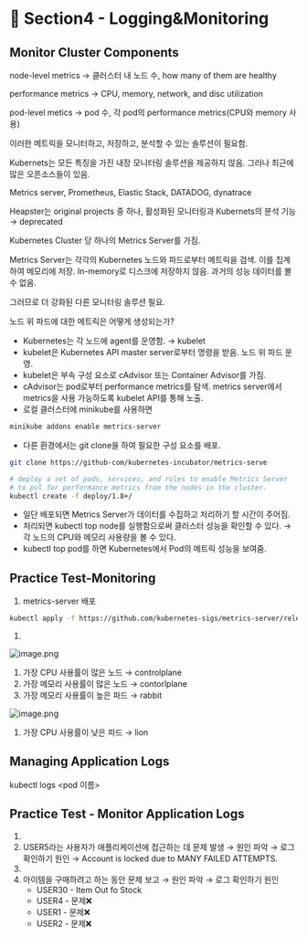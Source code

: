 # 🍨 Section4 - Logging&Monitoring

## Monitor Cluster Components


node-level metrics → 클러스터 내 노드 수, how many of them are healthy


performance metrics → CPU, memory, network, and disc utilization


pod-level  metics → pod 수, 각 pod의 performance metrics(CPU와 memory 사용)


이러한 메트릭을 모니터하고, 저장하고, 분석할 수 있는 솔루션이 필요함.


Kubernets는 모든 특징을 가진 내장 모니터링 솔루션을 제공하지 않음. 그러나 최근에 많은 오픈소스들이 있음.


Metrics server, Prometheus, Elastic Stack, DATADOG, dynatrace


Heapster는 original projects 중 하나, 활성화된 모니터링과 Kubernets의 분석 기능 → deprecated


Kubernetes Cluster 당 하나의 Metrics Server를 가짐.


Metrics Server는 각각의 Kubernetes 노드와 파드로부터 메트릭을 검색. 이를 집계하여 메모리에 저장. In-memory로 디스크에 저장하지 않음. 과거의 성능 데이터를 볼 수 없음.


그러므로 더 강화된 다른 모니터링 솔루션 필요.


노드 위 파드에 대한 메트릭은 어떻게 생성되는가?

- Kubernetes는 각 노드에 agent를 운영함. → kubelet
- kubelet은 Kubernetes API master server로부터 명령을 받음. 노드 위 파드 운영.
- kubelet은 부속 구성 요소로 cAdvisor 또는 Container Advisor를 가짐.
- cAdvisor는 pod로부터 performance metrics를 탐색. metrics server에서 metrics을 사용 가능하도록  kubelet API를 통해 노출.
- 로컬 클러스터에 minikube를 사용하면

```bash
minikube addons enable metrics-server
```

- 다른 환경에서는 git clone을 하여 필요한 구성 요소를 배포.

```bash
git clone https://github-com/kubernetes-incubator/metrics-serve

# deploy a set of pods, services, and roles to enable Metrics Server
# to pul for performance metrics from the nodes in the cluster.
kubectl create -f deploy/1.8+/
```

- 일단 배포되면 Metrics Server가 데이터를 수집하고 처리하기 할 시간이 주어짐.
- 처리되면 kubectl top node를 실행함으로써 클러스터 성능을 확인할 수 있다. → 각 노드의 CPU와 메모리 사용량을 볼 수 있다.
- kubectl top pod를 하면 Kubernetes에서 Pod의 메트릭 성능을 보여줌.

## Practice Test-Monitoring

1. metrics-server 배포

```bash
kubectl apply -f https://github.com/kubernetes-sigs/metrics-server/releases/latest/download/components.yaml
```

1. 

![image.png](https://prod-files-secure.s3.us-west-2.amazonaws.com/b2ea2032-00e9-4883-a13b-cb03cf5b2334/be867e9c-0d47-47a3-971e-146d2c8c7945/image.png?X-Amz-Algorithm=AWS4-HMAC-SHA256&X-Amz-Content-Sha256=UNSIGNED-PAYLOAD&X-Amz-Credential=ASIAZI2LB466Y6B6XM72%2F20250225%2Fus-west-2%2Fs3%2Faws4_request&X-Amz-Date=20250225T140816Z&X-Amz-Expires=3600&X-Amz-Security-Token=IQoJb3JpZ2luX2VjEA4aCXVzLXdlc3QtMiJHMEUCIGzVk5lWLEF1c5xO89H0HW9Z6YMMGLHlx4e195AaCZoOAiEAlt4LAe9c%2BAiVVqcHoHtuIJ951Ldk%2BzOoFvRfGQMtSbwq%2FwMIRxAAGgw2Mzc0MjMxODM4MDUiDGvAaPBIbWhdyAXqKSrcA4TnuN%2BO7d3itUkkquNO%2Fq7tHX2XiE6sORbr8yo1CuZpOcEWqCXavsEYSjT0sMMSMA2vJ0qAJ9Wi3%2FiaYZPQ8iN1LjOQCrSVt%2FGKPAtsTVJdvLymTL4wKl%2BQo4u%2Fam62nCenpVtC0iKvgHmLaZJavE3pG%2F5ZKFfUaLFPT0mGMn6zto3ark9QNNZNAIuoH92x30aalvXycdg9e0DYlgYKUOU4BqxNDtLszjm%2FHLaepIv8LMn9kgGf5PnJ1S6YRYFs43Bgarwyg4LCBoJ6kmV5NepxAGooV3zmN1kLe4UJ%2BaFRzrv%2FR453QSHju6ZT98TkIyvakc0ji6WaeuJOHZNaKm3QED9ly%2Fwd%2BePmibrxjwFogrRZKbCwbEyQnaNobk2MfzvSxVj%2Bs75NCYOyJlQRG7bqyo60Qfas1OHpqjs8yfJ1w0CikqBQSerX3JsJ5ReBXqVi4y40VASTY8I3%2BrDm%2BlV3t6FarsYjAIoXoeClobKriNFnelsHKZBez0fBSuPtOvsoeFb2%2FzDiKcyCGQegMsZSKUIYyuN2Y4EaCjPBBMeGpXkWdK4mXYBDuv45WhxDI%2BZkX5r1kUo5pDulHaPNM82b8hIDdgDflfxyxDeZQp1cZETF1YaZZCEJV3NWMK2W970GOqUBldDmLo2v8Qv60TzHA8FG%2FJ6NR43KFGocwltBJzdWxMwym8%2FVffSNWYRsHl5pdZgO1AgyPdYpJRuEqq%2BZ5IF%2B4qhLknBs2qs0nsZEvFnkQ1E9ADdAWAsRrf946mAHOnvvaBi6ga3zjVkU1ynO7zykrmpFAV2cFlJCqXuBgSShl4KoS%2BIRhFtuR%2FepCFBA%2F3K3%2BTQX0pxWnkHspyhyRMOSOE82Zlqx&X-Amz-Signature=f1153e09cb5e1140e88af4877ba227a0857c7dad3336aefc3fd3c71a10d26a6b&X-Amz-SignedHeaders=host&x-id=GetObject)

1. 가장 CPU 사용률이 많은 노드 → controlplane
2. 가장 메모리 사용률이 많은 노드 → contorlplane
3. 가장 메모리 사용률이 높은 파드 → rabbit

![image.png](https://prod-files-secure.s3.us-west-2.amazonaws.com/b2ea2032-00e9-4883-a13b-cb03cf5b2334/a5ad8203-cf78-4c06-9de1-67cb491aedc9/image.png?X-Amz-Algorithm=AWS4-HMAC-SHA256&X-Amz-Content-Sha256=UNSIGNED-PAYLOAD&X-Amz-Credential=ASIAZI2LB466Y6B6XM72%2F20250225%2Fus-west-2%2Fs3%2Faws4_request&X-Amz-Date=20250225T140816Z&X-Amz-Expires=3600&X-Amz-Security-Token=IQoJb3JpZ2luX2VjEA4aCXVzLXdlc3QtMiJHMEUCIGzVk5lWLEF1c5xO89H0HW9Z6YMMGLHlx4e195AaCZoOAiEAlt4LAe9c%2BAiVVqcHoHtuIJ951Ldk%2BzOoFvRfGQMtSbwq%2FwMIRxAAGgw2Mzc0MjMxODM4MDUiDGvAaPBIbWhdyAXqKSrcA4TnuN%2BO7d3itUkkquNO%2Fq7tHX2XiE6sORbr8yo1CuZpOcEWqCXavsEYSjT0sMMSMA2vJ0qAJ9Wi3%2FiaYZPQ8iN1LjOQCrSVt%2FGKPAtsTVJdvLymTL4wKl%2BQo4u%2Fam62nCenpVtC0iKvgHmLaZJavE3pG%2F5ZKFfUaLFPT0mGMn6zto3ark9QNNZNAIuoH92x30aalvXycdg9e0DYlgYKUOU4BqxNDtLszjm%2FHLaepIv8LMn9kgGf5PnJ1S6YRYFs43Bgarwyg4LCBoJ6kmV5NepxAGooV3zmN1kLe4UJ%2BaFRzrv%2FR453QSHju6ZT98TkIyvakc0ji6WaeuJOHZNaKm3QED9ly%2Fwd%2BePmibrxjwFogrRZKbCwbEyQnaNobk2MfzvSxVj%2Bs75NCYOyJlQRG7bqyo60Qfas1OHpqjs8yfJ1w0CikqBQSerX3JsJ5ReBXqVi4y40VASTY8I3%2BrDm%2BlV3t6FarsYjAIoXoeClobKriNFnelsHKZBez0fBSuPtOvsoeFb2%2FzDiKcyCGQegMsZSKUIYyuN2Y4EaCjPBBMeGpXkWdK4mXYBDuv45WhxDI%2BZkX5r1kUo5pDulHaPNM82b8hIDdgDflfxyxDeZQp1cZETF1YaZZCEJV3NWMK2W970GOqUBldDmLo2v8Qv60TzHA8FG%2FJ6NR43KFGocwltBJzdWxMwym8%2FVffSNWYRsHl5pdZgO1AgyPdYpJRuEqq%2BZ5IF%2B4qhLknBs2qs0nsZEvFnkQ1E9ADdAWAsRrf946mAHOnvvaBi6ga3zjVkU1ynO7zykrmpFAV2cFlJCqXuBgSShl4KoS%2BIRhFtuR%2FepCFBA%2F3K3%2BTQX0pxWnkHspyhyRMOSOE82Zlqx&X-Amz-Signature=d5a57d7ee0adc635f01fa621652d0f27591d168efd30f4780946b3bc3181a5db&X-Amz-SignedHeaders=host&x-id=GetObject)

1. 가장 CPU 사용률이 낮은 파드 → lion

## Managing Application Logs


kubectl logs <pod 이름>


## Practice Test - Monitor Application Logs

1. 
2. USER5라는 사용자가 애플리케이션에 접근하는 데 문제 발생 → 원인 파악 → 로그 확인하기
원인 → Account is locked due to MANY FAILED ATTEMPTS.
3. 
4. 아이템을 구매하려고 하는 동안 문제 보고 → 원인 파악 → 로그 확인하기
원인
	- USER30 - Item Out fo Stock
	- USER4 - 문제❌
	- USER1 - 문제❌
	- USER2 - 문제❌
